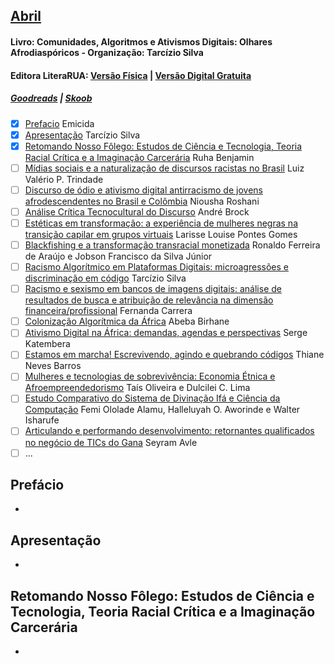 ## [Abril](http://inspiradanacomputacao.com/blog/clube-de-leitura-inspirada-adota-livro-que-aborda-relacao-entre-tecnologia-e-questoes-raciais)
#### Livro: Comunidades, Algoritmos e Ativismos Digitais: Olhares Afrodiaspóricos - Organização: Tarcízio Silva
#### Editora LiteraRUA: [Versão Física](http://www.literarua.com.br/livro/olhares-afrodiasporicos) | [Versão Digital Gratuita](https://bit.ly/ComunidadesDigitais)
##### [Goodreads](https://www.goodreads.com/book/show/53005858-comunidades-algoritmos-e-ativismos-digitais) | [Skoob](https://www.skoob.com.br/comunidades-algoritmos-e-ativismos-digitais-1136137ed1139762.html)

  - [x] [Prefacio](#pref)
  Emicida
  - [x] [Apresentação](#apres)
  Tarcízio Silva
  - [x] [Retomando Nosso Fôlego:
  Estudos de Ciência e Tecnologia, Teoria Racial Crítica e a Imaginação Carcerária](#cap01)
  Ruha Benjamin
  - [ ] [Mídias sociais e a naturalização de discursos racistas no Brasil](#cap02)
  Luiz Valério P. Trindade
  - [ ] [Discurso de ódio e ativismo digital antirracismo de jovens afrodescendentes no Brasil e Colômbia](#cap03)
  Niousha Roshani
  - [ ] [Análise Crítica Tecnocultural do Discurso](#cap04)
  André Brock
  - [ ] [Estéticas em transformação:
  a experiência de mulheres negras na transição capilar em grupos virtuais](#cap05)
  Larisse Louise Pontes Gomes
  - [ ] [Blackfishing e a transformação transracial monetizada](#cap05)
  Ronaldo Ferreira de Araújo e Jobson Francisco da Silva Júnior
  - [ ] [Racismo Algorítmico em Plataformas Digitais:
  microagressões e discriminação em código](#cap06)
  Tarcízio Silva
  - [ ] [Racismo e sexismo em bancos de imagens digitais:
  análise de resultados de busca e atribuição de relevância na dimensão financeira/profissional](#cap07)
  Fernanda Carrera
  - [ ] [Colonização Algorítmica da África](#cap08)
  Abeba Birhane
  - [ ] [Ativismo Digital na África: demandas, agendas e perspectivas](#cap09)
  Serge Katembera
  - [ ] [Estamos em marcha! Escrevivendo, agindo e quebrando códigos](#cap10)
  Thiane Neves Barros
  - [ ] [Mulheres e tecnologias de sobrevivência:
  Economia Étnica e Afroempreendedorismo](#cap11)
  Taís Oliveira e Dulcilei C. Lima
  - [ ] [Estudo Comparativo do Sistema de Divinação Ifá e Ciência da Computação](#cap12)
  Femi Ololade Alamu, Halleluyah O. Aworinde e Walter Isharufe
  - [ ] [Articulando e performando desenvolvimento:
  retornantes qualificados no negócio de TICs do Gana](#cap13)
  Seyram Avle
  - [ ] ...

## <a name="pref" /> Prefácio

  - 

## <a name="apres" /> Apresentação

  - 

## <a name="cap01" /> Retomando Nosso Fôlego: Estudos de Ciência e Tecnologia, Teoria Racial Crítica e a Imaginação Carcerária

  - 
